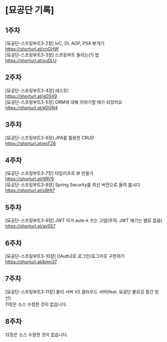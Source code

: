 # [묘공단 기록]
## 1주차
[묘공단-스프링부트3-2장] IoC, DI, AOP, PSA 뽀개기<br>
https://shorturl.at/cnGHW<br>
[묘공단-스프링부트3-3장] 스프링부트 돌리는(?) 법<br>
https://shorturl.at/suDLU<br>
## 2주차
[묘공단-스프링부트3-4장] 테스트!<br>
https://shorturl.at/gDSX9<br>
[묘공단-스프링부트3-5장] ORM에 대해 이야기할 때가 되었어요<br>
https://shorturl.at/eDGN4<br>
## 3주차
[묘공단-스프링부트3-6장] JPA를 활용한 CRUD<br>
https://shorturl.at/eoTZ6<br>
## 4주차
[묘공단-스프링부트3-7장] 타임리프로 뷰 만들기<br>
https://shorturl.at/ltRV9<br>
[묘공단-스프링부트3-8장] Spring Security를 최신 버전으로 올려 봅시다<br>
https://shorturl.at/xBHI7<br>
## 5주차
[묘공단-스프링부트3-9장] JWT 이거 auto-k 쓰는 고얌(주의: JWT 얘기는 별로 없음)<br>
https://shorturl.at/avS57<br>
## 6주차
[묘공단-스프링부트3-10장] OAuth2로 로그인/로그아웃 구현하기<br>
https://shorturl.at/bmn37<br>
## 7주차
[묘공단-스프링부트3-11장] 물리 서버 VS 클라우드 서버(feat. 묘공단 블로깅 중간 정산)<br>
11장은 소스 수정한 것이 없습니다.
## 8주차
12장은 소스 수정한 것이 없습니다.

